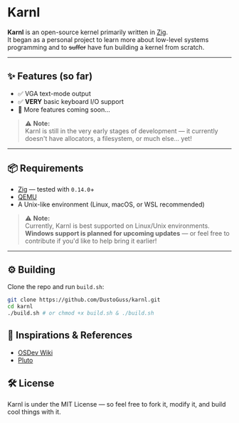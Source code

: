 # Karnl

**Karnl** is an open-source kernel primarily written in [Zig](https://ziglang.org/).  
It began as a personal project to learn more about low-level systems programming and to ~~suffer~~ have fun building a kernel from scratch.

---

## ✨ Features (so far)

- ✅ VGA text-mode output
- ✅ **VERY** basic keyboard I/O support
- 🚧 More features coming soon...

> ⚠️ **Note:**  
> Karnl is still in the very early stages of development — it currently doesn't have allocators, a filesystem, or much else… yet!

---

## 📦 Requirements

- [Zig](https://ziglang.org/) — tested with `0.14.0`+
- [QEMU](https://www.qemu.org/)
- A Unix-like environment (Linux, macOS, or WSL recommended)

> ⚠️ **Note:**  
> Currently, Karnl is best supported on Linux/Unix environments.  
> **Windows support is planned for upcoming updates** — or feel free to contribute if you'd like to help bring it earlier!

---

## ⚙️ Building

Clone the repo and run `build.sh`:

```bash
git clone https://github.com/DustoGuss/karnl.git
cd karnl
./build.sh # or chmod +x build.sh & ./build.sh
```

## 🧪 Inspirations & References

- [OSDev Wiki](https://wiki.osdev.org/)
- [Pluto](https://github.com/ZystemOS/pluto)

## 🛠️ License

Karnl is under the MIT License — so feel free to fork it, modify it, and build cool things with it.  
